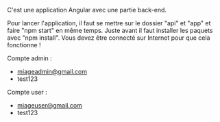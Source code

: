 C'est une application Angular avec une partie back-end.

Pour lancer l'application, il faut se mettre sur le dossier "api" et "app" et faire "npm start" en même temps. Juste avant il faut installer les paquets avec "npm install".
Vous devez être connecté sur Internet pour que cela fonctionne !

Compte admin :
- miageadmin@gmail.com
- test123

Compte user :
- miageuser@gmail.com
- test123